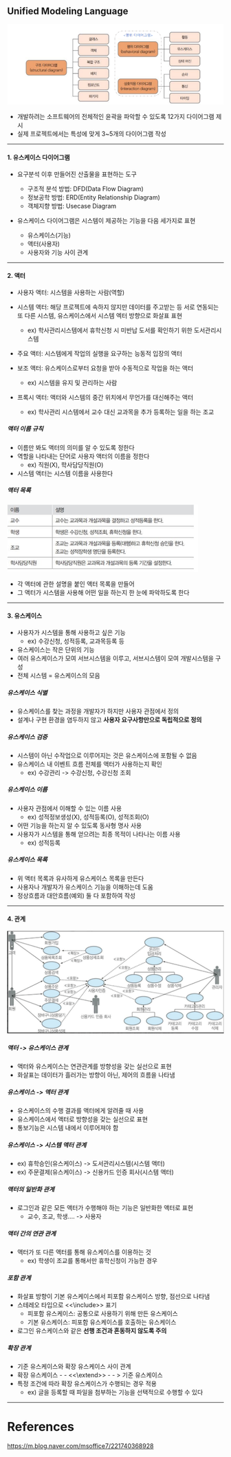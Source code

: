 
## Unified Modeling Language

![](images/software-engineering/uml.png)

- 개발하려는 소프트웨어의 전체적인 윤곽을 파악할 수 있도록 12가지 다이어그램 제시
- 실제 프로젝트에서는 특성에 맞게 3~5개의 다이어그램 작성

---

#### 1. 유스케이스 다이어그램

- 요구분석 이후 만들어진 산출물을 표현하는 도구
	 - 구조적 분석 방법: DFD(Data Flow Diagram)
	 - 정보공학 방법: ERD(Entity Relationship Diagram)
	 - 객체지향 방법: Usecase Diagram

- 유스케이스 다이어그램은 시스템이 제공하는 기능을 다음 세가지로 표현
	- 유스케이스(기능)
	- 액터(사용자)
	- 사용자와 기능 사이 관계

---

#### 2. 액터

- 사용자 액터: 시스템을 사용하는 사람(역할)

- 시스템 액터: 해당 프로젝트에 속하지 않지만 데이터를 주고받는 등 서로 연동되는 또 다른 시스템, 유스케이스에서 시스템 엑터 방향으로 화살표 표현
	- ex) 학사관리시스템에서 휴학신청 시 미반납 도서를 확인하기 위한 도서관리시스템

- 주요 액터: 시스템에게 작업의 실행을 요구하는 능동적 입장의 액터

- 보조 액터: 유스케이스로부터 요청을 받아 수동적으로 작업을 하는 액터
	- ex) 시스템을 유지 및 관리하는 사람 

- 프록시 액터: 액터와 시스템의 중간 위치에서 무언가를 대신해주는 액터
	- ex) 학사관리 시스템에서 교수 대신 교과목을 추가 등록하는 일을 하는 조교

##### 액터 이름 규칙
- 이름만 봐도 액터의 의미를 알 수 있도록 정한다
- 역할을 나타내는 단어로 사용자 액터의 이름을 정한다
	- ex) 직원(X), 학사담당직원(O)
- 시스템 액터는 시스템 이름을 사용한다

##### 액터 목록

![](images/software-engineering/actor-list.png)

- 각 액터에 관한 설명을 붙인 액터 목록을 만들어
- 그 액터가 시스템을 사용해 어떤 일을 하는지 한 눈에 파악하도록 한다

---

#### 3. 유스케이스

- 사용자가 시스템을 통해 사용하고 싶은 기능
	- ex) 수강신청, 성적등록, 교과목등록 등
- 유스케이스는 작은 단위의 기능
- 여러 유스케이스가 모여 서브시스템을 이루고, 서브시스템이 모여 개발시스템을 구성
- 전체 시스템 = 유스케이스의 모음 

##### 유스케이스 식별
- 유스케이스를 찾는 과정을 개발자가 하지만 사용자 관점에서 정의
- 설계나 구현 환경을 염두하지 않고 **사용자 요구사항만으로 독립적으로 정의**

##### 유스케이스 검증
- 시스템이 아닌 수작업으로 이루어지는 것은 유스케이스에 포함될 수 없음
- 유스케이스 내 이벤트 흐름 전체를 액터가 사용하는지 확인
	- ex) 수강관리 -> 수강신청, 수강신청 조회

##### 유스케이스 이름
- 사용자 관점에서 이해할 수 있는 이름 사용
	- ex) 성적정보생성(X), 성적등록(O), 성적조회(O)
- 어떤 기능을 하는지 알 수 있도록 동사형 명사 사용
- 사용자가 시스템을 통해 얻으려는 최종 목적이 나타나는 이름 사용
	- ex) 성적등록

##### 유스케이스 목록
- 위 액터 목록과 유사하게 유스케이스 목록을 만든다
- 사용자나 개발자가 유스케이스 기능을 이해하는데 도움
- 정상흐름과 대안흐름(예외) 둘 다 포함하여 작성

---

#### 4. 관계

![](images/software-engineering/usecase-diagram.png)

##### 액터 -> 유스케이스 관계
- 액터와 유스케이스는 연관관계를 방향성을 갖는 실선으로 표현 
- 화살표는 데이터가 흘러가는 방향이 아닌, 제어의 흐름을 나타냄

##### 유스케이스 -> 액터 관계
- 유스케이스의 수행 결과를 액터에게 알려줄 때 사용 
- 유스케이스에서 액터로 방향성을 갖는 실선으로 표현
- 통보기능은 시스템 내에서 이루어져야 함

##### 유스케이스 -> 시스템 액터 관계
- ex) 휴학승인(유스케이스) -> 도서관리시스템(시스템 액터)
- ex) 주문결제(유스케이스) -> 신용카드 인증 회사(시스템 액터)


##### 액터의 일반화 관계
- 로그인과 같은 모든 액터가 수행해야 하는 기능은 일반화한 액터로 표현
	- 교수, 조교, 학생.... -> 사용자

##### 액터 간의 연관 관계
- 액터가 또 다른 액터를 통해 유스케이스를 이용하는 것
	- ex) 학생이 조교를 통해서만 휴학신청이 가능한 경우

##### 포함 관계
- 화살표 방향이 기본 유스케이스에서 피포함 유스케이스 방향, 점선으로 나타냄
- 스테레오 타입으로 <<\include\>> 표기
	- 피포함 유스케이스: 공통으로 사용하기 위해 만든 유스케이스
	- 기본 유스케이스: 피포함 유스케이스를 호출하는 유스케이스
- 로그인 유스케이스와 같은 **선행 조건과 혼동하지 않도록 주의**

##### 확장 관계
- 기준 유스케이스와 확장 유스케이스 사이 관계
- 확장 유스케이스 - - <<\extend\>> - - > 기준 유스케이스
- 특정 조건에 따라 확장 유스케이스가 수행되는 경우 적용
	- ex) 글을 등록할 때 파일을 첨부하는 기능을 선택적으로 수행할 수 있다


---
# References
https://m.blog.naver.com/msoffice7/221740368928